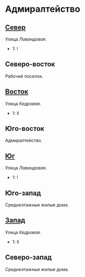 # Адмиралтейство

## [Север](./595050.md)

Улица *Лавандовая*.

* 1:    !

## Северо-восток

Рабочий поселок.

## [Восток](./600070.md)

Улица *Кедровая*.

* 1:    II

## Юго-восток

Адмиралтейство.

## [Юг](./595085.md)

Улица *Лавандовая*.

* 1:    !

## Юго-запад

Среднеэтажные жилые дома.

## [Запад](./590070.md)

Улица *Кедровая*.

* 1:    II

## Северо-запад

Среднеэтажные жилые дома.
